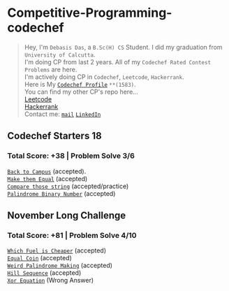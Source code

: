 # **Competitive-Programming-codechef**
>  
>Hey, I'm `Debasis Das`, a `B.Sc(H) CS` Student. I did my graduation from `University of Calcutta`.  
>I'm doing CP from last 2 years. All of my `Codechef Rated Contest Problems` are here.  
>I'm actively doing CP in `Codechef`, `Leetcode`, `Hackerrank`.  
>Here is My [`Codechef Profile`](https://www.codechef.com/users/deba_98) `**(1583)`.  
>You can find my other CP's repo here...  
>[Leetcode]()  
>[Hackerrank]()  
>Contact me: [`mail`](to.debasisdas.cu@gmail.com) [`LinkedIn`](https://www.linkedin.com/in/debasis-das-0a05021a4/)
>  

## Codechef Starters 18
### Total Score: +38 | Problem Solve 3/6
   [`Back to Campus`](https://www.codechef.com/START18C/problems/MINDAYSRET) (accepted).  
   [`Make them Equal`](https://www.codechef.com/START18C/problems/MAKEEQUAL) (accepted)   
   [`Compare those string`](https://www.codechef.com/START18C/problems/MAKEEQUAL) (accepted/practice)  
   [`Palindrome Binary Number`](https://www.codechef.com/START18C/problems/PALSUM) (accepted)  

## November Long Challenge
### Total Score: +81 | Problem Solve 4/10
   [`Which Fuel is Cheaper`](https://www.codechef.com/NOV21C/problems/CHEAPFUEL) (accepted)  
   [`Equal Coin`](https://www.codechef.com/NOV21C/problems/EQUALCOIN) (accepted)  
   [`Weird Palindrome Making`](https://www.codechef.com/NOV21C/problems/MAKEPAL) (accepted)  
   [`Hill Sequence`](https://www.codechef.com/NOV21C/problems/HILLSEQ) (accepted)  
   [`Xor Equation`](https://www.codechef.com/NOV21C/problems/XOREQN) (Wrong Answer)  
   
